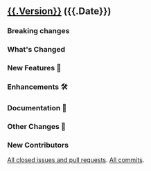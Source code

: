 ## [{{.Version}}](https://github.com/FerretDB/FerretDB/releases/tag/{{.Version}}) ({{.Date}})

### Breaking changes

### What's Changed

### New Features 🎉

### Enhancements 🛠

### Documentation 📄

### Other Changes 🤖

### New Contributors

[All closed issues and pull requests](https://github.com/FerretDB/FerretDB/milestone/{{.XXX}}?closed=1).
[All commits](https://github.com/FerretDB/FerretDB/compare/{{.PrevVersion}}...{{.Version}}).
